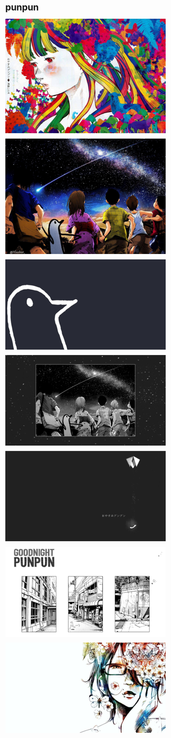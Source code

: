 # punpun

<a href="aiko.jpg"><img alt="aiko" src="aiko.jpg"></a>

<a href="colored.jpg"><img alt="colored" src="colored.jpg"></a>

<a href="punpun.jpg"><img alt="punpun" src="punpun.jpg"></a>

<a href="b-465.jpg"><img alt="b-465" src="b-465.jpg"></a>

<a href="959329.png"><img alt="959329" src="959329.png"></a>

<a href="b-554.jpg"><img alt="b-554" src="b-554.jpg"></a>

<a href="sachi.jpg"><img alt="sachi" src="sachi.jpg"></a>

